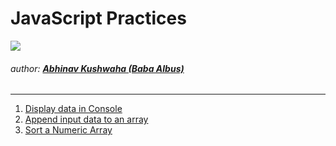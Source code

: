 # JavaScript Practices
![](https://hrcdn.net/hackerrank/assets/brand/h_mark_sm-9c05999c62674028552f4e813728e591.svg)
###### author: [**Abhinav Kushwaha (Baba Albus)**](http://babaalbus.com/ "http://babaalbus.com/")
---
1. [Display data in Console](https://github.com/Abhi9935/FrontEndLab/blob/master/JavaScript%20Practices/Console.html)
2. [Append input data to an array](https://github.com/Abhi9935/FrontEndLab/blob/master/JavaScript%20Practices/add_input_Data_to_array.html)
3. [Sort a Numeric Array](https://github.com/Abhi9935/FrontEndLab/blob/master/JavaScript%20Practices/Sort_a_NumericArray.html)
